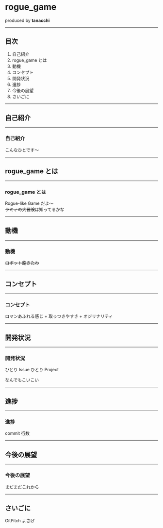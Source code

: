 # rogue_game
 produced by **tanacchi**

---

## 目次
1. 自己紹介
2. rogue_game とは
3. 動機
4. コンセプト
5. 開発状況
6. 進捗
7. 今後の展望
8. さいごに
---

## 自己紹介

---

### 自己紹介

こんなひとです〜

---

## rogue_game とは

---

### rogue_game とは

Rogue-like Game だよ〜  
~~ラミィの大冒険~~は知ってるかな

---

## 動機

---

### 動機

~~ロボット飽きたわ~~

---

## コンセプト

---

### コンセプト

ロマンあふれる感じ + 取っつきやすさ + オジリナリティ

---

## 開発状況

---

### 開発状況

ひとり Issue
ひとり Project 

なんでもこいこい

---

## 進捗

---

### 進捗

commit 行数

---

## 今後の展望

---

### 今後の展望

まだまだこれから

---

## さいごに

GitPitch よさげ
